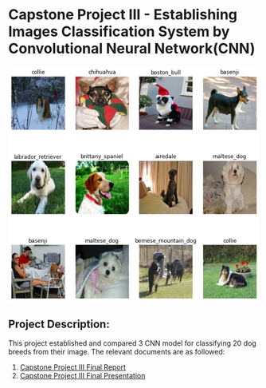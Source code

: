 # Capstone Project III - Establishing Images Classification System by Convolutional Neural Network(CNN)
![cover_photo](./Photo/Photo.png)

## Project Description:
This project established and compared 3 CNN model for classifying 20 dog breeds from their image. The relevant documents are as followed:
1. [Capstone Project III Final Report](https://github.com/ronald55699/Capstone-Project-3-Establishing-Images-Classification-System-by-Convolutional-Neural-Network-CNN-/blob/main/Report/Capstone%203%20Final%20Report.pdf) 
2. [Capstone Project III Final Presentation](https://github.com/ronald55699/Capstone-Project-3-Establishing-Images-Classification-System-by-Convolutional-Neural-Network-CNN-/blob/main/Report/Capstone%203%20Presentation.pdf)
